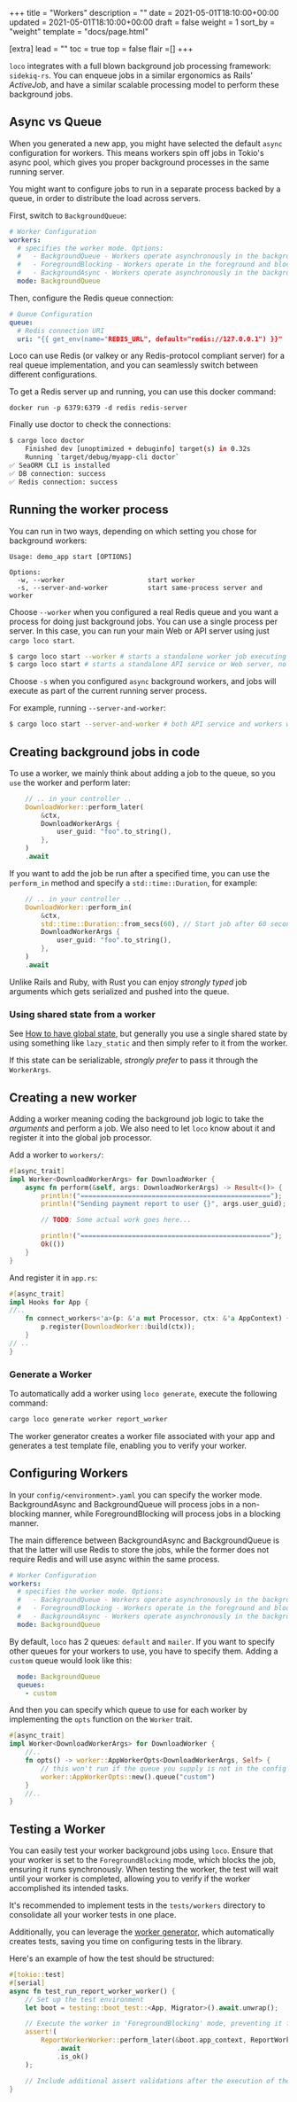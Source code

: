 +++
title = "Workers"
description = ""
date = 2021-05-01T18:10:00+00:00
updated = 2021-05-01T18:10:00+00:00
draft = false
weight = 1
sort_by = "weight"
template = "docs/page.html"

[extra]
lead = ""
toc = true
top = false
flair =[]
+++

`loco` integrates with a full blown background job processing framework: `sidekiq-rs`. You can enqueue jobs in a similar ergonomics as Rails' _ActiveJob_, and have a similar scalable processing model to perform these background jobs.

## Async vs Queue

When you generated a new app, you might have selected the default `async` configuration for workers. This means workers spin off jobs in Tokio's async pool, which gives you proper background processes in the same running server.

You might want to configure jobs to run in a separate process backed by a queue, in order to distribute the load across servers.

First, switch to `BackgroundQueue`:

```yaml
# Worker Configuration
workers:
  # specifies the worker mode. Options:
  #   - BackgroundQueue - Workers operate asynchronously in the background, processing queued.
  #   - ForegroundBlocking - Workers operate in the foreground and block until tasks are completed.
  #   - BackgroundAsync - Workers operate asynchronously in the background, processing tasks with async capabilities.
  mode: BackgroundQueue
```

Then, configure the Redis queue connection:

```yaml
# Queue Configuration
queue:
  # Redis connection URI
  uri: "{{ get_env(name="REDIS_URL", default="redis://127.0.0.1") }}"
```

Loco can use Redis (or valkey or any Redis-protocol compliant server) for a real queue implementation, and you can seamlessly switch between different configurations.


To get a Redis server up and running, you can use this docker command:

```
docker run -p 6379:6379 -d redis redis-server
```

Finally use doctor to check the connections:

<!-- <snip id="doctor-command" inject_from="yaml template="sh"> -->
```sh
$ cargo loco doctor
    Finished dev [unoptimized + debuginfo] target(s) in 0.32s
    Running `target/debug/myapp-cli doctor`
✅ SeaORM CLI is installed
✅ DB connection: success
✅ Redis connection: success
```
<!-- </snip> -->

## Running the worker process
You can run in two ways, depending on which setting you chose for background workers:

```
Usage: demo_app start [OPTIONS]

Options:
  -w, --worker                     start worker
  -s, --server-and-worker          start same-process server and worker
```

Choose `--worker` when you configured a real Redis queue and you want a process for doing just background jobs. You can use a single process per server. In this case, you can run your main Web or API server using just `cargo loco start`.

```sh
$ cargo loco start --worker # starts a standalone worker job executing process
$ cargo loco start # starts a standalone API service or Web server, no workers
```

Choose `-s` when you configured `async` background workers, and jobs will execute as part of the current running server process.

For example, running `--server-and-worker`:

```sh
$ cargo loco start --server-and-worker # both API service and workers will execute
```

## Creating background jobs in code

To use a worker, we mainly think about adding a job to the queue, so you `use` the worker and perform later:

```rust
    // .. in your controller ..
    DownloadWorker::perform_later(
        &ctx,
        DownloadWorkerArgs {
            user_guid: "foo".to_string(),
        },
    )
    .await
```

If you want to add the job be run after a specified time, you can use the `perform_in` method and specify a `std::time::Duration`, for example:

```rust
    // .. in your controller ..
    DownloadWorker::perform_in(
        &ctx,
        std::time::Duration::from_secs(60), // Start job after 60 seconds has passed
        DownloadWorkerArgs {
            user_guid: "foo".to_string(),
        },
    )
    .await
```

Unlike Rails and Ruby, with Rust you can enjoy _strongly typed_ job arguments which gets serialized and pushed into the queue.

### Using shared state from a worker

See [How to have global state](@/docs/the-app/controller.md#global-app-wide-state), but generally you use a single shared state by using something like `lazy_static` and then simply refer to it from the worker.

If this state can be serializable, _strongly prefer_ to pass it through the `WorkerArgs`.


## Creating a new worker

Adding a worker meaning coding the background job logic to take the _arguments_ and perform a job. We also need to let `loco` know about it and register it into the global job processor.

Add a worker to `workers/`:

```rust
#[async_trait]
impl Worker<DownloadWorkerArgs> for DownloadWorker {
    async fn perform(&self, args: DownloadWorkerArgs) -> Result<()> {
        println!("================================================");
        println!("Sending payment report to user {}", args.user_guid);

        // TODO: Some actual work goes here...

        println!("================================================");
        Ok(())
    }
}
```

And register it in `app.rs`:

```rust
#[async_trait]
impl Hooks for App {
//..
    fn connect_workers<'a>(p: &'a mut Processor, ctx: &'a AppContext) {
        p.register(DownloadWorker::build(ctx));
    }
// ..
}
```

### Generate a Worker

To automatically add a worker using `loco generate`, execute the following command:

```sh
cargo loco generate worker report_worker
```

The worker generator creates a worker file associated with your app and generates a test template file, enabling you to verify your worker.

## Configuring Workers

In your `config/<environment>.yaml` you can specify the worker mode. BackgroundAsync and BackgroundQueue will process jobs in a non-blocking manner, while ForegroundBlocking will process jobs in a blocking manner.

The main difference between BackgroundAsync and BackgroundQueue is that the latter will use Redis to store the jobs, while the former does not require Redis and will use async within the same process.

```yaml
# Worker Configuration
workers:
  # specifies the worker mode. Options:
  #   - BackgroundQueue - Workers operate asynchronously in the background, processing queued.
  #   - ForegroundBlocking - Workers operate in the foreground and block until tasks are completed.
  #   - BackgroundAsync - Workers operate asynchronously in the background, processing tasks with async capabilities.
  mode: BackgroundQueue
```

By default, `loco` has 2 queues: `default` and `mailer`. If you want to specify other queues for your workers to use, you have to specify them. Adding a `custom` queue would look like this:

```yaml
  mode: BackgroundQueue
  queues:
    - custom
```
And then you can specify which queue to use for each worker by implementing the `opts` function on the `Worker` trait.

```rust
#[async_trait]
impl Worker<DownloadWorkerArgs> for DownloadWorker {
    //..
    fn opts() -> worker::AppWorkerOpts<DownloadWorkerArgs, Self> {
        // this won't run if the queue you supply is not in the config
        worker::AppWorkerOpts::new().queue("custom")
    } 
    //..
}
```

## Testing a Worker

You can easily test your worker background jobs using `loco`. Ensure that your worker is set to the `ForegroundBlocking` mode, which blocks the job, ensuring it runs synchronously. When testing the worker, the test will wait until your worker is completed, allowing you to verify if the worker accomplished its intended tasks.

It's recommended to implement tests in the `tests/workers` directory to consolidate all your worker tests in one place.

Additionally, you can leverage the [worker generator](@/docs/processing/workers.md#generate-a-worker), which automatically creates tests, saving you time on configuring tests in the library.

Here's an example of how the test should be structured:


```rust
#[tokio::test]
#[serial]
async fn test_run_report_worker_worker() {
    // Set up the test environment
    let boot = testing::boot_test::<App, Migrator>().await.unwrap();

    // Execute the worker in 'ForegroundBlocking' mode, preventing it from running asynchronously
    assert!(
        ReportWorkerWorker::perform_later(&boot.app_context, ReportWorkerWorkerArgs {})
            .await
            .is_ok()
    );

    // Include additional assert validations after the execution of the worker
}

```
